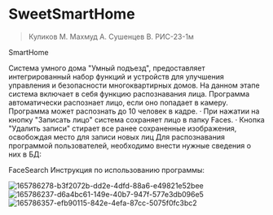 # SweetSmartHome

> Куликов М. Махмуд А. Сушенцев В.
> РИС-23-1м

SmartHome

Система умного дома "Умный подъезд", предоставляет интегрированный набор функций и устройств для улучшения управления и безопасности многоквартирных домов. На данном этапе система включает в себя функцию распознавания лица. 
Программа автоматически распознает лицо, если оно попадает в камеру. Программа может распознать до 10 человек в кадре.
· При нажатии на кнопку "Записать лицо" система сохраняет лицо в папку Faces.
· Кнопка "Удалить записи" стирает все ранее сохраненные изображения, освобождая место для записи новых лиц
Для распознавания программой пользователей, необходимо внести нужные сведения о них в БД:

FaceSearch Инструкция по использованию программы:

![165786278-b3f2072b-dd2e-4dfd-88a6-e49821e52bee](https://github.com/ZrekZ/SweetSmartHome/assets/97664926/cd7120d5-b3d7-4b45-90ff-07ad3249f510)
![165786237-d6a4bc61-149e-40b7-947f-577e3db096e5](https://github.com/ZrekZ/SweetSmartHome/assets/97664926/42f0754b-684f-4563-ae47-0a5c67844219)
![165786357-efb90115-842e-4efa-87cc-5075f0fc3bc2](https://github.com/ZrekZ/SweetSmartHome/assets/97664926/57368aa6-18de-492d-8605-a0c31d0686f5)
